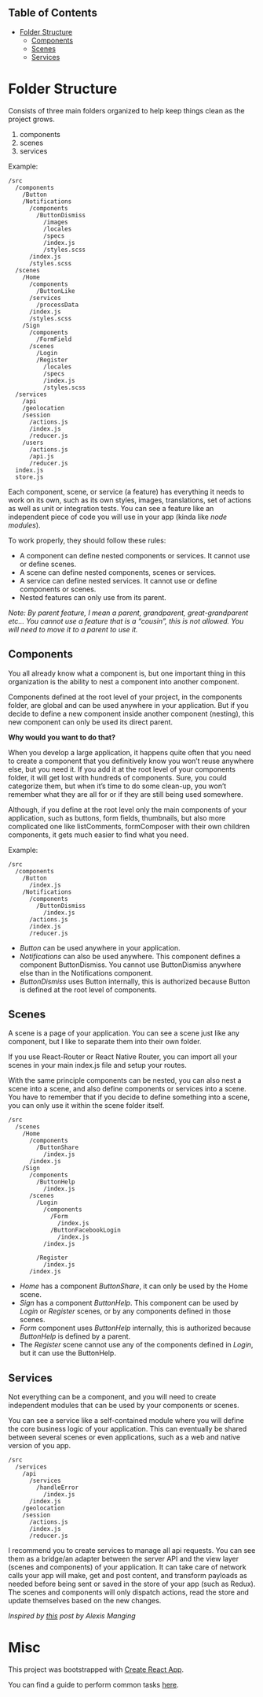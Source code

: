 ## Table of Contents

 - [Folder Structure](#folder-structure)
   - [Components](#components)
   - [Scenes](#scenes)
   - [Services](#services)

# Folder Structure

Consists of three main folders organized to help keep things clean as the project grows. 

1. components
2. scenes
3. services

Example:

```
/src
  /components 
    /Button 
    /Notifications
      /components
        /ButtonDismiss  
          /images
          /locales
          /specs 
          /index.js
          /styles.scss
      /index.js
      /styles.scss
  /scenes
    /Home 
      /components 
        /ButtonLike
      /services
        /processData
      /index.js
      /styles.scss
    /Sign 
      /components 
        /FormField
      /scenes
        /Login
        /Register 
          /locales
          /specs
          /index.js
          /styles.scss
  /services
    /api
    /geolocation
    /session
      /actions.js
      /index.js
      /reducer.js
    /users
      /actions.js
      /api.js
      /reducer.js
  index.js 
  store.js
```

Each component, scene, or service (a feature) has everything it needs to work on its own, such as its own styles, images, translations, set of actions as well as unit or integration tests. You can see a feature like an independent piece of code you will use in your app (kinda like *node modules*).

To work properly, they should follow these rules:

- A component can define nested components or services. It cannot use or define scenes.
- A scene can define nested components, scenes or services.
- A service can define nested services. It cannot use or define components or scenes.
- Nested features can only use from its parent.


*Note: By parent feature, I mean a parent, grandparent, great-grandparent etc… You cannot use a feature that is a “cousin”, this is not allowed. You will need to move it to a parent to use it.*

## Components

You all already know what a component is, but one important thing in this organization is the ability to nest a component into another component.

Components defined at the root level of your project, in the components folder, are global and can be used anywhere in your application. But if you decide to define a new component inside another component (nesting), this new component can only be used its direct parent.

**Why would you want to do that?**

When you develop a large application, it happens quite often that you need to create a component that you definitively know you won’t reuse anywhere else, but you need it. If you add it at the root level of your components folder, it will get lost with hundreds of components. Sure, you could categorize them, but when it’s time to do some clean-up, you won’t remember what they are all for or if they are still being used somewhere.

Although, if you define at the root level only the main components of your application, such as buttons, form fields, thumbnails, but also more complicated one like listComments, formComposer with their own children components, it gets much easier to find what you need.

Example:

```
/src
  /components
    /Button
      /index.js
    /Notifications 
      /components 
        /ButtonDismiss 
          /index.js
      /actions.js
      /index.js
      /reducer.js
```
- *Button* can be used anywhere in your application.
- *Notifications* can also be used anywhere. This component defines a component ButtonDismiss. You cannot use ButtonDismiss anywhere else than in the Notifications component.
- *ButtonDismiss* uses Button internally, this is authorized because Button is defined at the root level of components.

## Scenes

A scene is a page of your application. You can see a scene just like any component, but I like to separate them into their own folder.

If you use React-Router or React Native Router, you can import all your scenes in your main index.js file and setup your routes.

With the same principle components can be nested, you can also nest a scene into a scene, and also define components or services into a scene. You have to remember that if you decide to define something into a scene, you can only use it within the scene folder itself.

```
/src
  /scenes
    /Home 
      /components
        /ButtonShare
          /index.js
      /index.js
    /Sign
      /components
        /ButtonHelp
          /index.js
      /scenes
        /Login
          /components 
            /Form
              /index.js
            /ButtonFacebookLogin
              /index.js
          /index.js
       
        /Register
          /index.js
      /index.js
```

- *Home* has a component *ButtonShare*, it can only be used by the Home scene.
- *Sign* has a component *ButtonHelp*. This component can be used by *Login* or *Register* scenes, or by any components defined in those scenes.
- *Form* component uses *ButtonHelp* internally, this is authorized because *ButtonHelp* is defined by a parent.
- The *Register* scene cannot use any of the components defined in *Login*, but it can use the ButtonHelp.

## Services

Not everything can be a component, and you will need to create independent modules that can be used by your components or scenes.

You can see a service like a self-contained module where you will define the core business logic of your application. This can eventually be shared between several scenes or even applications, such as a web and native version of you app.

```
/src
  /services
    /api
      /services
        /handleError
          /index.js
      /index.js
    /geolocation 
    /session 
      /actions.js
      /index.js
      /reducer.js
```

I recommend you to create services to manage all api requests. You can see them as a bridge/an adapter between the server API and the view layer (scenes and components) of your application. It can take care of network calls your app will make, get and post content, and transform payloads as needed before being sent or saved in the store of your app (such as Redux). The scenes and components will only dispatch actions, read the store and update themselves based on the new changes.

*Inspired by [this](https://medium.com/@alexmngn/how-to-better-organize-your-react-applications-2fd3ea1920f1) post by Alexis Manging*

# Misc

This project was bootstrapped with [Create React App](https://github.com/facebookincubator/create-react-app).

You can find a guide to perform common tasks [here](https://github.com/facebookincubator/create-react-app/blob/master/packages/react-scripts/template/README.md).

